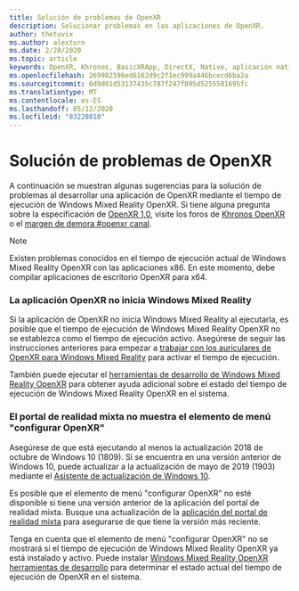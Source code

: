```yaml
---
title: Solución de problemas de OpenXR
description: Solucionar problemas en las aplicaciones de OpenXR.
author: thetuvix
ms.author: alexturn
ms.date: 2/28/2020
ms.topic: article
keywords: OpenXR, Khronos, BasicXRApp, DirectX, Native, aplicación nativa, motor personalizado, middleware, solución de problemas
ms.openlocfilehash: 269982596ed6162d9c2f1ec999a446bcecd6ba2a
ms.sourcegitcommit: 6d9d01d53137435c787f247f095d5255581695fc
ms.translationtype: MT
ms.contentlocale: es-ES
ms.lasthandoff: 05/12/2020
ms.locfileid: "83228010"
---
```

# <a name="openxr-troubleshooting"></a>Solución de problemas de OpenXR

A continuación se muestran algunas sugerencias para la solución de problemas al desarrollar una aplicación de OpenXR mediante el tiempo de ejecución de Windows Mixed Reality OpenXR.  Si tiene alguna pregunta sobre la especificación de <a href="https://www.khronos.org/registry/OpenXR/specs/1.0/html/xrspec.html" target="_blank">OpenXR 1,0</a>, visite los foros de <a href="https://community.khronos.org/c/openxr" target="_blank">Khronos OpenXR</a> o el <a href="https://khr.io/slack" target="_blank">margen de demora #openxr canal</a>.

>[!NOTE]
>Existen problemas conocidos en el tiempo de ejecución actual de Windows Mixed Reality OpenXR con las aplicaciones x86.  En este momento, debe compilar aplicaciones de escritorio OpenXR para x64.

### <a name="openxr-app-not-starting-windows-mixed-reality"></a>La aplicación OpenXR no inicia Windows Mixed Reality

Si la aplicación de OpenXR no inicia Windows Mixed Reality al ejecutarla, es posible que el tiempo de ejecución de Windows Mixed Reality OpenXR no se establezca como el tiempo de ejecución activo.  Asegúrese de seguir las instrucciones anteriores para empezar a [trabajar con los auriculares de OpenXR para Windows Mixed Reality](openxr-getting-started.md#getting-started-with-openxr-for-windows-mixed-reality-headsets) para activar el tiempo de ejecución.

También puede ejecutar el [herramientas de desarrollo de Windows Mixed Reality OpenXR](openxr-getting-started.md#getting-the-windows-mixed-reality-openxr-developer-tools) para obtener ayuda adicional sobre el estado del tiempo de ejecución de Windows Mixed Reality OpenXR en el sistema.

### <a name="mixed-reality-portal-not-showing-set-up-openxr-menu-item"></a>El portal de realidad mixta no muestra el elemento de menú "configurar OpenXR"

Asegúrese de que está ejecutando al menos la actualización 2018 de octubre de Windows 10 (1809).  Si se encuentra en una versión anterior de Windows 10, puede actualizar a la actualización de mayo de 2019 (1903) mediante el [Asistente de actualización de Windows 10](https://www.microsoft.com//software-download/windows10).

Es posible que el elemento de menú "configurar OpenXR" no esté disponible si tiene una versión anterior de la aplicación del portal de realidad mixta.  Busque una actualización de la [aplicación del portal de realidad mixta](https://www.microsoft.com/p/mixed-reality-portal/9ng1h8b3zc7m) para asegurarse de que tiene la versión más reciente.

Tenga en cuenta que el elemento de menú "configurar OpenXR" no se mostrará si el tiempo de ejecución de Windows Mixed Reality OpenXR ya está instalado y activo.  Puede instalar [Windows Mixed Reality OpenXR herramientas de desarrollo](openxr-getting-started.md#getting-the-windows-mixed-reality-openxr-developer-tools) para determinar el estado actual del tiempo de ejecución de OpenXR en el sistema.